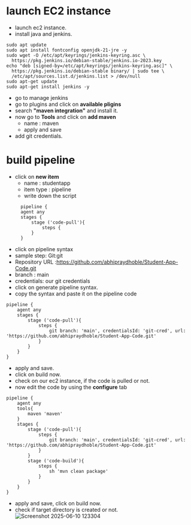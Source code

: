 # launch EC2 instance
- launch ec2 instance.
- install java and jenkins.
```
sudo apt update
sudo apt install fontconfig openjdk-21-jre -y
sudo wget -O /etc/apt/keyrings/jenkins-keyring.asc \
  https://pkg.jenkins.io/debian-stable/jenkins.io-2023.key
echo "deb [signed-by=/etc/apt/keyrings/jenkins-keyring.asc]" \
  https://pkg.jenkins.io/debian-stable binary/ | sudo tee \
  /etc/apt/sources.list.d/jenkins.list > /dev/null
sudo apt-get update
sudo apt-get install jenkins -y
```
- go to manage jenkins
- go to plugins and click on **available pligins**
- search **"maven integration"** and install it.
- now go to **Tools** and click on **add maven**
   - name : maven
   - apply and save
- add git credentials.
 # build pipeline
- click on **new item**
  - name : studentapp
  - item type : pipeline
  - write down the script
  ```
    pipeline {
    agent any
    stages {
        stage ('code-pull'){
            steps {
        }
    }
  ```
- click on pipeline syntax
- sample step: Git:git
- Repository URL :https://github.com/abhipraydhoble/Student-App-Code.git
- branch : main
- credentials: our git credentials
- click on generate pipeline syntax.
- copy the syntax and paste it on the pipeline code
```
pipeline {
    agent any
    stages {
        stage ('code-pull'){
            steps {
                git branch: 'main', credentialsId: 'git-cred', url: 'https://github.com/abhipraydhoble/Student-App-Code.git'
            }
        }
    }
}
```
- apply and save.
- click on build now.
- check on our ec2 instance, if the code is pulled or not.
- now edit the code by using the **configure** tab
```
pipeline {
    agent any
    tools{
        maven 'maven'
    }
    stages {
        stage ('code-pull'){
            steps {
                git branch: 'main', credentialsId: 'git-cred', url: 'https://github.com/abhipraydhoble/Student-App-Code.git'
            }
        }
        stage ('code-build'){
            steps {
                sh 'mvn clean package'
            }
        }
    }
}
```
- apply and save, click on build now.
- check if target directory is created or not.
![Screenshot 2025-06-10 123304](https://github.com/user-attachments/assets/e1ef2160-2aa4-42de-9539-3d9610f0a0f1)

